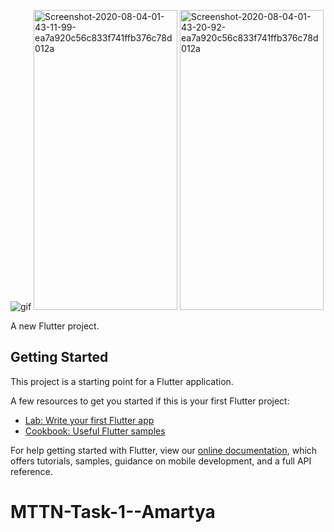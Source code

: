 

![gif](https://media.giphy.com/media/gjg8BtggkGyGxbj9dr/giphy.gif)
<a href="https://ibb.co/7QqqyZn"><img src="https://i.ibb.co/68kksTH/Screenshot-2020-08-04-01-43-11-99-ea7a920c56c833f741ffb376c78d012a.png" alt="Screenshot-2020-08-04-01-43-11-99-ea7a920c56c833f741ffb376c78d012a" border="0" width="230" height="480"></a>
<a href="https://ibb.co/zX8wknR"><img src="https://i.ibb.co/CbJFr17/Screenshot-2020-08-04-01-43-20-92-ea7a920c56c833f741ffb376c78d012a.png" alt="Screenshot-2020-08-04-01-43-20-92-ea7a920c56c833f741ffb376c78d012a" border="0" width="230" height="480"></a>


A new Flutter project.

## Getting Started

This project is a starting point for a Flutter application.

A few resources to get you started if this is your first Flutter project:

- [Lab: Write your first Flutter app](https://flutter.dev/docs/get-started/codelab)
- [Cookbook: Useful Flutter samples](https://flutter.dev/docs/cookbook)

For help getting started with Flutter, view our
[online documentation](https://flutter.dev/docs), which offers tutorials,
samples, guidance on mobile development, and a full API reference.
# MTTN-Task-1--Amartya

